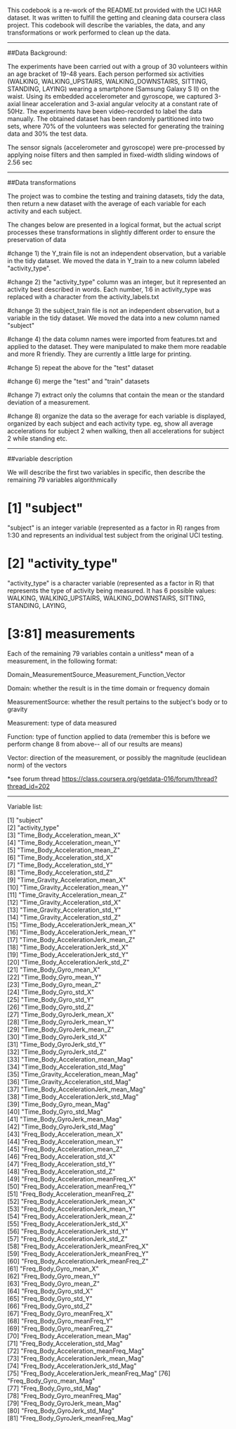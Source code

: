 This codebook is a re-work of the README.txt provided with the UCI HAR dataset. It was written to fulfill the getting and cleaning data coursera class project. This codebook will describe the variables, the data, and any transformations or work performed to clean up the data.

***********************************************

##Data Background:

The experiments have been carried out with a group of 30 volunteers within an age bracket of 19-48 years. Each person performed six activities (WALKING, WALKING_UPSTAIRS, WALKING_DOWNSTAIRS, SITTING, STANDING, LAYING) wearing a smartphone (Samsung Galaxy S II) on the waist. Using its embedded accelerometer and gyroscope, we captured 3-axial linear acceleration and 3-axial angular velocity at a constant rate of 50Hz. The experiments have been video-recorded to label the data manually. The obtained dataset has been randomly partitioned into two sets, where 70% of the volunteers was selected for generating the training data and 30% the test data. 

The sensor signals (accelerometer and gyroscope) were pre-processed by applying noise filters and then sampled in fixed-width sliding windows of 2.56 sec
***********************************************

##Data transformations

The project was to combine the testing and training datasets, tidy the data, then return a new dataset with the average of each variable for each activity and each subject. 

The changes below are presented in a logical format, but the actual script processes these transformations in slightly different order to ensure the preservation of data

#change 1)
the Y_train file is not an independent observation, but a variable in the tidy dataset. We moved the data in Y_train to a new column labeled "activity_type".

#change 2)
the "activity_type" column was an integer, but it represented an activity best described in words. Each number, 1:6 in activity_type was replaced with a character from the activity_labels.txt

#change 3)
the subject_train file is not an independent observation, but a variable in the tidy dataset. We moved the data into a new column named "subject"

#change 4)
the  data column names were imported from features.txt and applied to the dataset. They were manipulated to make them more readable and more R friendly. They are currently a little large for printing.

#change 5)
repeat the above for the "test" dataset

#change 6)
merge the "test" and "train" datasets

#change 7)
extract only the columns that contain the mean or the standard deviation of a measurement.

#change 8)
organize the data so the average for each variable is displayed, organized by each subject and each activity type. eg, show all average accelerations for subject 2 when walking, then all accelerations for subject 2 while standing etc. 

***********************************************

##variable description

We will describe the first two variables in specific, then describe the remaining 79 variables algorithmically

# [1] "subject"      

"subject" is an integer variable (represented as a factor in R) ranges from 1:30 and represents an individual test subject from the original UCI testing. 
 
# [2] "activity_type"   

"activity_type" is a character variable (represented as a factor in R) that represents the type of activity being measured. It has 6 possible values: WALKING, WALKING_UPSTAIRS, WALKING_DOWNSTAIRS, SITTING, STANDING, LAYING,

# [3:81] measurements

Each of the remaining 79 variables contain a unitless* mean of a measurement, in the following format:

Domain_MeasurementSource_Measurement_Function_Vector

Domain: whether the result is in the time domain or frequency domain

MeasurementSource: whether the result pertains to the subject's body or to gravity

Measurement: type of data measured

Function: type of function applied to data (remember this is before we perform change 8 from above-- all of our results are means)

Vector: direction of the measurement, or possibly the magnitude (euclidean norm) of the vectors


*see forum thread https://class.coursera.org/getdata-016/forum/thread?thread_id=202

***********************************************

Variable list:

  [1] "subject"                                
 [2] "activity_type"                          
 [3] "Time_Body_Acceleration_mean_X"          
 [4] "Time_Body_Acceleration_mean_Y"          
 [5] "Time_Body_Acceleration_mean_Z"          
 [6] "Time_Body_Acceleration_std_X"           
 [7] "Time_Body_Acceleration_std_Y"           
 [8] "Time_Body_Acceleration_std_Z"           
 [9] "Time_Gravity_Acceleration_mean_X"       
[10] "Time_Gravity_Acceleration_mean_Y"       
[11] "Time_Gravity_Acceleration_mean_Z"       
[12] "Time_Gravity_Acceleration_std_X"        
[13] "Time_Gravity_Acceleration_std_Y"        
[14] "Time_Gravity_Acceleration_std_Z"        
[15] "Time_Body_AccelerationJerk_mean_X"      
[16] "Time_Body_AccelerationJerk_mean_Y"      
[17] "Time_Body_AccelerationJerk_mean_Z"      
[18] "Time_Body_AccelerationJerk_std_X"       
[19] "Time_Body_AccelerationJerk_std_Y"       
[20] "Time_Body_AccelerationJerk_std_Z"       
[21] "Time_Body_Gyro_mean_X"                  
[22] "Time_Body_Gyro_mean_Y"                  
[23] "Time_Body_Gyro_mean_Z"                  
[24] "Time_Body_Gyro_std_X"                   
[25] "Time_Body_Gyro_std_Y"                   
[26] "Time_Body_Gyro_std_Z"                   
[27] "Time_Body_GyroJerk_mean_X"              
[28] "Time_Body_GyroJerk_mean_Y"              
[29] "Time_Body_GyroJerk_mean_Z"              
[30] "Time_Body_GyroJerk_std_X"               
[31] "Time_Body_GyroJerk_std_Y"               
[32] "Time_Body_GyroJerk_std_Z"               
[33] "Time_Body_Acceleration_mean_Mag"        
[34] "Time_Body_Acceleration_std_Mag"         
[35] "Time_Gravity_Acceleration_mean_Mag"     
[36] "Time_Gravity_Acceleration_std_Mag"      
[37] "Time_Body_AccelerationJerk_mean_Mag"    
[38] "Time_Body_AccelerationJerk_std_Mag"     
[39] "Time_Body_Gyro_mean_Mag"                
[40] "Time_Body_Gyro_std_Mag"                 
[41] "Time_Body_GyroJerk_mean_Mag"            
[42] "Time_Body_GyroJerk_std_Mag"             
[43] "Freq_Body_Acceleration_mean_X"          
[44] "Freq_Body_Acceleration_mean_Y"          
[45] "Freq_Body_Acceleration_mean_Z"          
[46] "Freq_Body_Acceleration_std_X"           
[47] "Freq_Body_Acceleration_std_Y"           
[48] "Freq_Body_Acceleration_std_Z"           
[49] "Freq_Body_Acceleration_meanFreq_X"      
[50] "Freq_Body_Acceleration_meanFreq_Y"      
[51] "Freq_Body_Acceleration_meanFreq_Z"      
[52] "Freq_Body_AccelerationJerk_mean_X"      
[53] "Freq_Body_AccelerationJerk_mean_Y"      
[54] "Freq_Body_AccelerationJerk_mean_Z"      
[55] "Freq_Body_AccelerationJerk_std_X"       
[56] "Freq_Body_AccelerationJerk_std_Y"       
[57] "Freq_Body_AccelerationJerk_std_Z"       
[58] "Freq_Body_AccelerationJerk_meanFreq_X"  
[59] "Freq_Body_AccelerationJerk_meanFreq_Y"  
[60] "Freq_Body_AccelerationJerk_meanFreq_Z"  
[61] "Freq_Body_Gyro_mean_X"                  
[62] "Freq_Body_Gyro_mean_Y"                  
[63] "Freq_Body_Gyro_mean_Z"                  
[64] "Freq_Body_Gyro_std_X"                   
[65] "Freq_Body_Gyro_std_Y"                   
[66] "Freq_Body_Gyro_std_Z"                   
[67] "Freq_Body_Gyro_meanFreq_X"              
[68] "Freq_Body_Gyro_meanFreq_Y"              
[69] "Freq_Body_Gyro_meanFreq_Z"              
[70] "Freq_Body_Acceleration_mean_Mag"        
[71] "Freq_Body_Acceleration_std_Mag"         
[72] "Freq_Body_Acceleration_meanFreq_Mag"    
[73] "Freq_Body_AccelerationJerk_mean_Mag"    
[74] "Freq_Body_AccelerationJerk_std_Mag"     
[75] "Freq_Body_AccelerationJerk_meanFreq_Mag"
[76] "Freq_Body_Gyro_mean_Mag"                
[77] "Freq_Body_Gyro_std_Mag"                 
[78] "Freq_Body_Gyro_meanFreq_Mag"            
[79] "Freq_Body_GyroJerk_mean_Mag"            
[80] "Freq_Body_GyroJerk_std_Mag"             
[81] "Freq_Body_GyroJerk_meanFreq_Mag"  